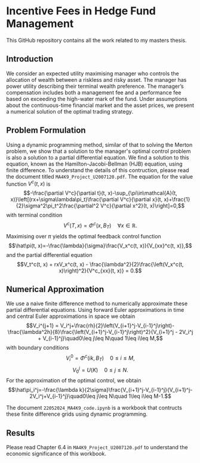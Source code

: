 # Incentive Fees in Hedge Fund Management

This GitHub repository contains all the work related to my masters thesis.

## Introduction

We consider an expected utility maximising manager who controls the allocation of wealth between a riskless and risky asset. The manager has power utility describing their terminal wealth preference. The manager’s compensation includes both a management fee and a performance fee based on exceeding the high-water mark of the fund. Under assumptions about the continuous-time financial market and the asset prices, we present a numerical solution of the optimal trading strategy.

## Problem Formulation

Using a dynamic programming method, similar of that to solving the Merton problem, we show that a solution to the manager's optimal control problem is also a solution to a partial differential equation. We find a solution to this equation, known as the Hamilton-Jacobi-Bellman (HJB) equation, using finite difference. To understand the details of this contruction, please read the document titled `MA4K9_Project_U2007120.pdf`. The equation for the value function $V^c(t, x)$ is
$$-\frac{\partial V^c}{\partial t}(t, x)-\sup_{\pi\in\mathcal{A}(t, x)}\left[(rx+\sigma\lambda\pi_t)\frac{\partial V^c}{\partial x}(t, x)+\frac{1}{2}\sigma^2\pi_t^2\frac{\partial^2 V^c}{\partial x^2}(t, x)\right]=0,$$
with terminal condition
$$V^c(T, x)=\Phi^c(x, B_T)\quad\forall x\in\mathbb{R}.$$
Maximising over $\pi$ yields the optimal feedback control function
$$\hat\pi(t, x)=-\frac{\lambda}{\sigma}\frac{V_x^c(t, x)}{V_{xx}^c(t, x)},$$
and the partial differential equation
$$V_t^c(t, x) + rxV_x^c(t, x) - \frac{\lambda^2}{2}\frac{\left(V_x^c(t, x)\right)^2}{V^c_{xx}(t, x)} = 0.$$

## Numerical Approximation

We use a naive finite difference method to numerically approximate these partial differential equations. Using forward Euler approximations in time and central Euler approximations in space we obtain
$$V_i^{j+1} = V_i^j+\frac{rh}{2}\left(V_{i+1}^j-V_{i-1}^j\right)-\frac{\lambda^2h}{8}\frac{\left(V_{i+1}^j-V_{i-1}^j\right)^2}{V_{i+1}^j - 2V_i^j + V_{i-1}^j}\quad0\leq j\leq N\quad 1\leq i\leq M,$$
with boundary conditions
$$V_i^0=\Phi^c(ik, B_T)\quad0\leq i\leq M,$$
$$V_0^j=U(K)\quad0\leq j\leq N.$$
For the approximation of the optimal control, we obtain
$$\hat\pi_i^j=-\frac{\lambda k}{2\sigma}\frac{V_{i+1}^j-V_{i-1}^j}{V_{i+1}^j-2V_i^j+V_{i-1}^j}\quad0\leq j\leq N\quad 1\leq i\leq M-1.$$

The document `22052024_MA4K9_code.ipynb` is a workbook that contructs these finite difference grids using dynamic programming.

## Results

Please read Chapter 6.4 in `MA4K9_Project_U2007120.pdf` to understand the economic significance of this workbook.
